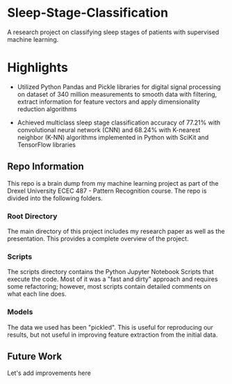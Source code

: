 # Sleep-Stage-Classification

A research project on classifying sleep stages of patients with supervised machine learning.

# Highlights

* Utilized Python Pandas and Pickle libraries for digital signal processing on dataset of 340 million measurements to smooth data with filtering, extract information for feature vectors and apply dimensionality reduction algorithms 

* Achieved multiclass sleep stage classification accuracy of 77.21% with convolutional neural network (CNN) and 68.24% with K-nearest neighbor (K-NN) algorithms implemented in Python with SciKit and TensorFlow libraries

## Repo Information

This repo is a brain dump from my machine learning project as part of the Drexel University ECEC 487 - Pattern Recognition
course. The repo is divided into the following folders.

### Root Directory

The main directory of this project includes my research paper as well as the presentation. This provides a complete overview of the project.

### Scripts

The scripts directory contains the Python Jupyter Notebook Scripts that execute the code. Most of it was a "fast and dirty" approach and requires some refactoring; however, most scripts contain detailed comments on what each line does.

### Models

The data we used has been "pickled". This is useful for reproducing our results, but not useful in improving feature extraction from the initial data.

## Future Work

Let's add improvements here